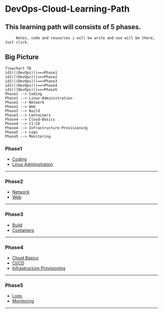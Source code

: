 # DevOps-Cloud-Learning-Path

## This learning path will consists of 5 phases.
         Notes, code and resources i will be write and use will be there, Just click.
## Big Picture 
```mermaid
flowchart TB
id1(((DevOps)))==>Phase1
id1(((DevOps)))==>Phase2
id1(((DevOps)))==>Phase3
id1(((DevOps)))==>Phase4
id1(((DevOps)))==>Phase5
Phase1 --> Coding
Phase1 --> Linux-Administration
Phase2 --> Network
Phase2 --> Web
Phase3 --> Build
Phase3 --> Containers
Phase4 --> Cloud-Basics
Phase4 --> CI-CD
Phase4 --> Infrastructure-Provisioning
Phase5 --> Logs
Phase5 --> Monitoring
````
### Phase1
- [Coding](./Phase1/Coding) 
- [Linux Administration](./Phase1/Linux-Administration)
---
### Phase2 
- [Network](./Phase2/Network)
- [Web](./Phase2/Web)
---
### Phase3
- [Build](./Phase3/Build)
- [Containers](./Phase3/Containers)
---
### Phase4
- [Cloud Basics](./Phase4/Cloud-Basics)
- [CI/CD](./Phase4/CI-CD)
- [Infrastructure Provisioning](./Phase4/Infrastructure-Provisioning)
---
### Phase5
- [Logs](./Phase5/Logs)
- [Monitoring](./Phase5/Monitoring) 
---



